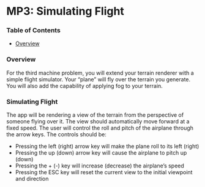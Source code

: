 # MP3: Simulating Flight

### Table of Contents

* [Overview](#Overview)



### Overview 

For the third machine problem, you will extend your terrain renderer with a simple flight simulator. Your “plane” will fly over the terrain you generate. You will also add the capability of applying fog to your terrain.



### Simulating Flight

The app will be rendering a view of the terrain from the perspective of someone flying over it. The view should automatically move forward at a fixed speed. The user will control the roll and pitch of the airplane through the arrow keys. The controls should be:

- Pressing the left (right) arrow key will make the plane roll to its left (right)
- Pressing the up (down) arrow key will cause the airplane to pitch up (down)
- Pressing the + (-) key will increase (decrease) the airplane’s speed
- Pressing the ESC key will reset the current view to the initial viewpoint and direction

